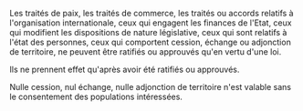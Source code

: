 Les traités de paix, les traités de commerce, les traités ou accords relatifs à l'organisation internationale, ceux qui engagent les finances de l'Etat, ceux qui modifient les dispositions de nature législative, ceux qui sont relatifs à l'état des personnes, ceux qui comportent cession, échange ou adjonction de territoire, ne peuvent être ratifiés ou approuvés qu'en vertu d'une loi.

Ils ne prennent effet qu'après avoir été ratifiés ou approuvés.

Nulle cession, nul échange, nulle adjonction de territoire n'est valable sans le consentement des populations intéressées.
